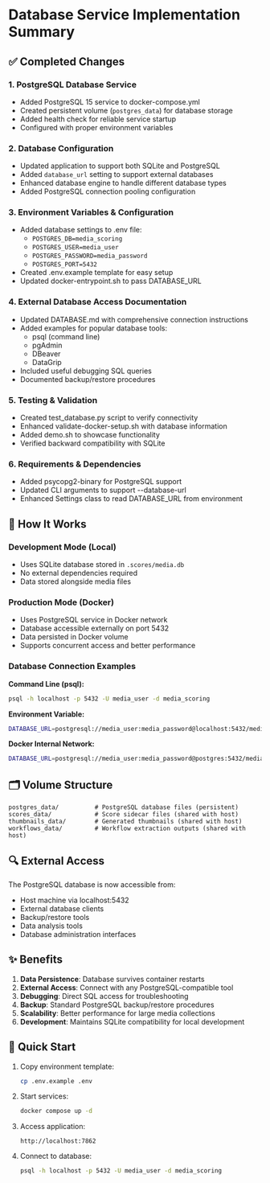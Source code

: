 # Database Service Implementation Summary

## ✅ Completed Changes

### 1. PostgreSQL Database Service
- Added PostgreSQL 15 service to docker-compose.yml
- Created persistent volume (`postgres_data`) for database storage
- Added health check for reliable service startup
- Configured with proper environment variables

### 2. Database Configuration
- Updated application to support both SQLite and PostgreSQL
- Added `database_url` setting to support external databases
- Enhanced database engine to handle different database types
- Added PostgreSQL connection pooling configuration

### 3. Environment Variables & Configuration
- Added database settings to .env file:
  - `POSTGRES_DB=media_scoring`
  - `POSTGRES_USER=media_user` 
  - `POSTGRES_PASSWORD=media_password`
  - `POSTGRES_PORT=5432`
- Created .env.example template for easy setup
- Updated docker-entrypoint.sh to pass DATABASE_URL

### 4. External Database Access Documentation
- Updated DATABASE.md with comprehensive connection instructions
- Added examples for popular database tools:
  - psql (command line)
  - pgAdmin
  - DBeaver  
  - DataGrip
- Included useful debugging SQL queries
- Documented backup/restore procedures

### 5. Testing & Validation
- Created test_database.py script to verify connectivity
- Enhanced validate-docker-setup.sh with database information
- Added demo.sh to showcase functionality
- Verified backward compatibility with SQLite

### 6. Requirements & Dependencies
- Added psycopg2-binary for PostgreSQL support
- Updated CLI arguments to support --database-url
- Enhanced Settings class to read DATABASE_URL from environment

## 🔧 How It Works

### Development Mode (Local)
- Uses SQLite database stored in `.scores/media.db`
- No external dependencies required
- Data stored alongside media files

### Production Mode (Docker)
- Uses PostgreSQL service in Docker network
- Database accessible externally on port 5432
- Data persisted in Docker volume
- Supports concurrent access and better performance

### Database Connection Examples

**Command Line (psql):**
```bash
psql -h localhost -p 5432 -U media_user -d media_scoring
```

**Environment Variable:**
```bash
DATABASE_URL=postgresql://media_user:media_password@localhost:5432/media_scoring
```

**Docker Internal Network:**
```bash
DATABASE_URL=postgresql://media_user:media_password@postgres:5432/media_scoring
```

## 🗂️ Volume Structure

```
postgres_data/          # PostgreSQL database files (persistent)
scores_data/            # Score sidecar files (shared with host)
thumbnails_data/        # Generated thumbnails (shared with host) 
workflows_data/         # Workflow extraction outputs (shared with host)
```

## 🔍 External Access

The PostgreSQL database is now accessible from:
- Host machine via localhost:5432
- External database clients
- Backup/restore tools
- Data analysis tools
- Database administration interfaces

## ✨ Benefits

1. **Data Persistence**: Database survives container restarts
2. **External Access**: Connect with any PostgreSQL-compatible tool
3. **Debugging**: Direct SQL access for troubleshooting
4. **Backup**: Standard PostgreSQL backup/restore procedures
5. **Scalability**: Better performance for large media collections
6. **Development**: Maintains SQLite compatibility for local development

## 🚀 Quick Start

1. Copy environment template:
   ```bash
   cp .env.example .env
   ```

2. Start services:
   ```bash
   docker compose up -d
   ```

3. Access application:
   ```
   http://localhost:7862
   ```

4. Connect to database:
   ```bash
   psql -h localhost -p 5432 -U media_user -d media_scoring
   ```